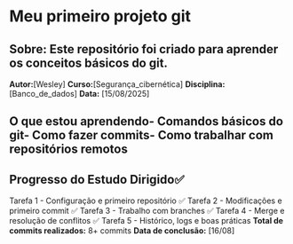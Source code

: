 # Meu primeiro projeto git 
## Sobre: Este repositório foi criado para aprender os conceitos básicos do git. 
**Autor:**[Wesley]
**Curso:**[Segurança_cibernética]
**Disciplina:**[Banco_de_dados]
**Data:** [15/08/2025] 
## O que estou aprendendo- Comandos básicos do git- Como fazer commits- Como trabalhar com repositórios remotos

## Progresso do Estudo Dirigido✅ 
Tarefa 1 - Configuração e primeiro repositório ✅
Tarefa 2 - Modificações e primeiro commit ✅ Tarefa 3 - Trabalho com branches ✅
Tarefa 4 - Merge e resolução de conflitos ✅ Tarefa 5 - Histórico, logs e boas práticas
**Total de commits realizados:** 8+ commits
**Data de conclusão:** [16/08]